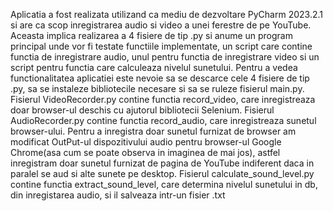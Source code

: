 
Aplicatia a fost realizata utilizand ca mediu de dezvoltare PyCharm 2023.2.1 si are ca scop inregistrarea audio si video a unei ferestre de pe YouTube.
Aceasta implica realizarea a 4 fisiere de tip .py si anume un program principal unde vor fi testate functiile implementate,
un script care contine functia de inregistrare audio, unul pentru functia de inregistrare video si un script pentru functia care 
calculeaza nivelul sunetului.
Pentru a vedea functionalitatea aplicatiei este nevoie sa se descarce cele 4 fisiere de tip .py, sa se instaleze bibliotecile necesare si sa se ruleze fisierul main.py.
Fisierul VideoRecorder.py contine functia record_video, care inregistreaza doar browser-ul deschis cu ajutorul bibliotecii Selenium.
Fisierul AudioRecorder.py contine functia record_audio, care inregistreaza sunetul browser-ului. Pentru a inregistra doar sunetul furnizat de browser am modificat OutPut-ul dispozitivului audio 
pentru browser-ul Google Chrome(asa cum se poate observa in imaginea de mai jos), astfel inregistram doar sunetul furnizat de pagina de YouTube indiferent daca in paralel se aud si alte sunete pe desktop.
Fisierul calculate_sound_level.py contine functia extract_sound_level, care determina nivelul sunetului in db, din inregistarea audio, si il salveaza intr-un fisier .txt

